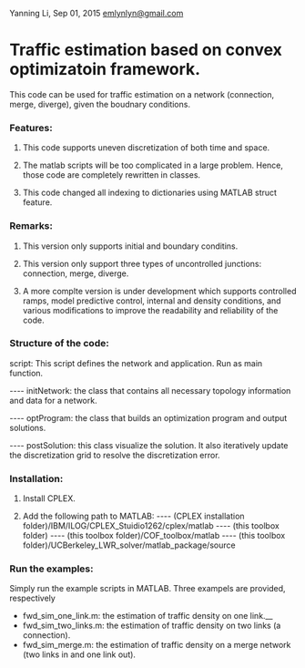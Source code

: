 Yanning Li, Sep 01, 2015
emlynlyn@gmail.com

# Traffic estimation based on convex optimizatoin framework.

This code can be used for traffic estimation on a network (connection, merge, diverge), given the boudnary conditions. 

### Features:
1. This code supports uneven discretization of both time and space. 

2. The matlab scripts will be too complicated in a large problem. Hence, those code are completely rewritten in classes. 

3. This code changed all indexing to dictionaries using MATLAB struct feature.

### Remarks:
1. This version only supports initial and boundary conditins.

2. This version only support three types of uncontrolled junctions: connection, merge, diverge.

3. A more complte version is under development which supports controlled ramps, model predictive control, internal and density conditions, and various modifications to improve the readability and reliability of the code.


### Structure of the code:
script: This script defines the network and application. Run as main function.

---- initNetwork: the class that contains all necessary topology information and data for a network.

---- optProgram: the class that builds an optimization program and output solutions.

---- postSolution: this class visualize the solution. It also iteratively update the discretization grid to resolve the discretization error.

### Installation:
1. Install CPLEX.

2. Add the following path to MATLAB:
---- (CPLEX installation folder)/IBM/ILOG/CPLEX_Stuidio1262/cplex/matlab
---- (this toolbox folder)
---- (this toolbox folder)/COF_toolbox/matlab
---- (this toolbox folder)/UCBerkeley_LWR_solver/matlab_package/source

### Run the examples:
  Simply run the example scripts in MATLAB.
Three exampels are provided, respectively
- fwd_sim_one_link.m: the estimation of traffic density on one link.__
- fwd_sim_two_links.m: the estimation of traffic density on two links (a connection).
- fwd_sim_merge.m: the estimation of traffic density on a merge network (two links in and one link out).
